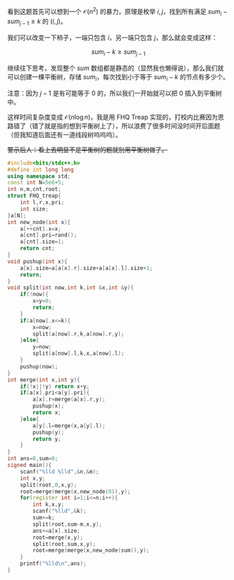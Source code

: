 看到这题首先可以想到一个 $\mathcal{O}(n^2)$ 的暴力，原理是枚举 $i,j$，找到所有满足 $sum_i-sum_{j-1}\geqslant k$ 的 $(i,j)$。

我们可以改变一下柿子，一端只包含 $i$，另一端只包含 $j$，那么就会变成这样：

$$
sum_i-k\geqslant sum_{j-1}
$$

继续往下思考，发现整个 $sum$ 数组都是静态的（显然我也懒得说），那么我们就可以创建一棵平衡树，存储 $sum_i$，每次找到小于等于 $sum_i-k$ 的节点有多少个。

注意：因为 $j-1$ 是有可能等于 $0$ 的，所以我们一开始就可以把 $0$ 插入到平衡树中。

这样时间复杂度变成 $\mathcal{O}(n\log n)$，我是用 FHQ Treap 实现的，打校内比赛因为思路错了（错了就是指的想到平衡树上了），所以浪费了很多时间没时间开后面题（但我知道后面还有一道线段树呜呜呜）。

~~警示后人：看上去明显不是平衡树的题就别用平衡树做了。~~

```cpp
#include<bits/stdc++.h>
#define int long long
using namespace std;
const int N=5e6+5;
int n,m,cnt,root;
struct FHQ_treap{
    int l,r,x,pri;
    int size;
}a[N];
int new_node(int x){
    a[++cnt].x=x;
    a[cnt].pri=rand();
    a[cnt].size=1;
    return cnt;
}
void pushup(int x){
    a[x].size=a[a[x].r].size+a[a[x].l].size+1;
    return;
}
void split(int now,int k,int &x,int &y){
    if(!now){
        x=y=0;
        return;
    }
    if(a[now].x<=k){
        x=now;
        split(a[now].r,k,a[now].r,y);
    }else{
        y=now;
        split(a[now].l,k,x,a[now].l);
    }
    pushup(now);
}
int merge(int x,int y){
    if(!x||!y) return x+y;
    if(a[x].pri<a[y].pri){
        a[x].r=merge(a[x].r,y);
        pushup(x);
        return x;
    }else{
        a[y].l=merge(x,a[y].l);
        pushup(y);
        return y;
    }
}
int ans=0,sum=0;
signed main(){
    scanf("%lld %lld",&n,&m);
    int x,y;
    split(root,0,x,y);
    root=merge(merge(x,new_node(0)),y);
    for(register int i=1;i<=n;i++){
        int k,x,y;
        scanf("%lld",&k);
        sum+=k;
        split(root,sum-m,x,y);
        ans+=a[x].size;
        root=merge(x,y);
        split(root,sum,x,y);
        root=merge(merge(x,new_node(sum)),y);
    }
    printf("%lld\n",ans);
}
```
